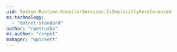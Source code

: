 ```yaml
---
uid: System.Runtime.CompilerServices.IsImplicitlyDereferenced
ms.technology: 
  - "dotnet-standard"
author: "rpetrusha"
ms.author: "ronpet"
manager: "wpickett"
---
```

